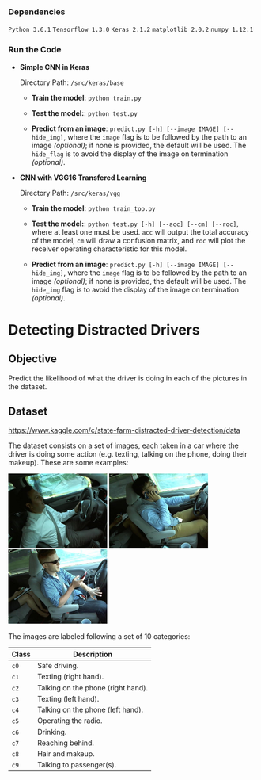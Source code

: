 ### Dependencies

`Python 3.6.1`
`Tensorflow 1.3.0`
`Keras 2.1.2`
`matplotlib 2.0.2`
`numpy 1.12.1`

### Run the Code

* **Simple CNN in Keras**

	Directory Path: `/src/keras/base`

	* **Train the model**: `python train.py`
	
	* **Test the model:**: `python test.py`
	
	* **Predict from an image**: `predict.py [-h] [--image IMAGE] [--hide_img]`, where the `image` flag is to be followed by the path to an image *(optional)*; if none is provided, the default will be used. The `hide_flag`  is to avoid the display of the image on termination *(optional)*.

* **CNN with VGG16 Transfered Learning**

	Directory Path: `/src/keras/vgg`

	* **Train the model**: `python train_top.py`
	
	* **Test the model:**: `python test.py [-h] [--acc] [--cm] [--roc]`, where at least one must be used. `acc` will output the total accuracy of the model, `cm` will draw a confusion matrix, and `roc` will plot the receiver operating characteristic for this model.
	
	* **Predict from an image**: `predict.py [-h] [--image IMAGE] [--hide_img]`, where the `image` flag is to be followed by the path to an image *(optional)*; if none is provided, the default will be used. The `hide_img` flag is to avoid the display of the image on termination *(optional)*.

# Detecting Distracted Drivers

## Objective

Predict the likelihood of what the driver is doing in each of the pictures in the dataset.

## Dataset

https://www.kaggle.com/c/state-farm-distracted-driver-detection/data

The dataset consists on a set of images, each taken in a car where the driver is doing some action (e.g. texting, talking on the phone, doing their makeup). These are some examples:

<img src="./readme_res/1.jpg" width=200> <img src="./readme_res/2.jpg" width=200> <img src="./readme_res/3.jpg" width=200>

The images are labeled following a set of 10 categories:

|Class|Description|
|-----|-----------|
| `c0` | Safe driving. |
| `c1` | Texting (right hand). |
| `c2` | Talking on the phone (right hand). |
| `c3` | Texting (left hand). |
| `c4` | Talking on the phone (left hand). |
| `c5` | Operating the radio. |
| `c6` | Drinking. |
| `c7` | Reaching behind. |
| `c8` | Hair and makeup. |
| `c9` | Talking to passenger(s). |